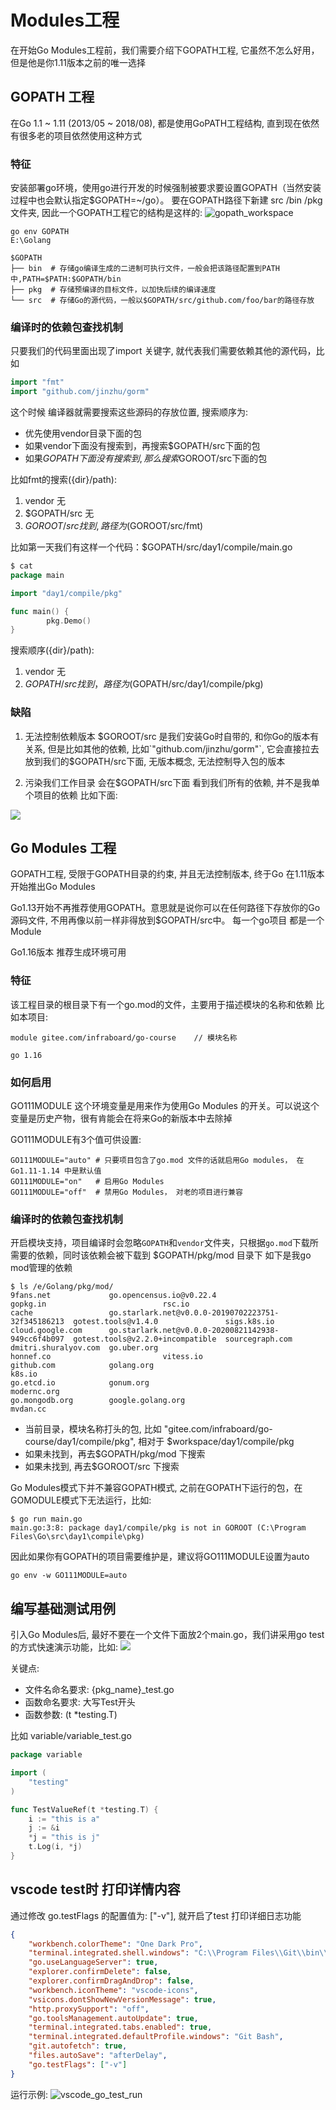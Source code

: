 # Modules工程

在开始Go Modules工程前，我们需要介绍下GOPATH工程, 它虽然不怎么好用，但是他是你1.11版本之前的唯一选择

## GOPATH 工程

在Go 1.1 ~ 1.11 (2013/05 ~ 2018/08), 都是使用GoPATH工程结构, 直到现在依然有很多老的项目依然使用这种方式

### 特征

安装部署go环境，使用go进行开发的时候强制被要求要设置GOPATH（当然安装过程中也会默认指定$GOPATH=~/go）。 要在GOPATH路径下新建 src /bin /pkg文件夹,
因此一个GOPATH工程它的结构是这样的:
![gopath_workspace](../../image/gopath_workspace.png)

```
go env GOPATH
E:\Golang
```

```
$GOPATH
├── bin  # 存储go编译生成的二进制可执行文件，一般会把该路径配置到PATH中,PATH=$PATH:$GOPATH/bin
├── pkg  # 存储预编译的目标文件，以加快后续的编译速度 
└── src  # 存储Go的源代码，一般以$GOPATH/src/github.com/foo/bar的路径存放
```

### 编译时的依赖包查找机制

只要我们的代码里面出现了import 关键字, 就代表我们需要依赖其他的源代码，比如
```go
import "fmt"
import "github.com/jinzhu/gorm"
```

这个时候 编译器就需要搜索这些源码的存放位置, 搜索顺序为:
+ 优先使用vendor目录下面的包
+ 如果vendor下面没有搜索到，再搜索$GOPATH/src下面的包
+ 如果$GOPATH下面没有搜索到, 那么搜索$GOROOT/src下面的包

比如fmt的搜索({dir}/path):
1. vendor 无
2. $GOPATH/src 无
3. $GOROOT/src 找到, 路径为($GOROOT/src/fmt)

比如第一天我们有这样一个代码：$GOPATH/src/day1/compile/main.go
```go
$ cat  
package main

import "day1/compile/pkg"

func main() {
        pkg.Demo()
}
```

搜索顺序({dir}/path):
1. vendor 无
2. $GOPATH/src 找到，路径为($GOPATH/src/day1/compile/pkg)

### 缺陷

1. 无法控制依赖版本
$GOROOT/src 是我们安装Go时自带的, 和你Go的版本有关系, 但是比如其他的依赖, 比如`"github.com/jinzhu/gorm"`, 它会直接拉去放到我们的$GOPATH/src下面, 无版本概念, 无法控制导入包的版本

2. 污染我们工作目录
会在$GOPATH/src下面 看到我们所有的依赖, 并不是我单个项目的依赖
比如下面:

![](../../image/vscode_open_workspace.png)

## Go Modules 工程

GOPATH工程, 受限于GOPATH目录的约束, 并且无法控制版本, 终于Go 在1.11版本开始推出Go Modules 

Go1.13开始不再推荐使用GOPATH。意思就是说你可以在任何路径下存放你的Go源码文件, 不用再像以前一样非得放到$GOPATH/src中。 每一个go项目 都是一个 Module

Go1.16版本 推荐生成环境可用

### 特征

该工程目录的根目录下有一个go.mod的文件，主要用于描述模块的名称和依赖 比如本项目:
```
module gitee.com/infraboard/go-course    // 模块名称

go 1.16
```

### 如何启用

GO111MODULE 这个环境变量是用来作为使用Go Modules 的开关。可以说这个变量是历史产物，很有肯能会在将来Go的新版本中去除掉

GO111MODULE有3个值可供设置:
```
GO111MODULE="auto" # 只要项目包含了go.mod 文件的话就启用Go modules， 在Go1.11-1.14 中是默认值
GO111MODULE="on"   # 启用Go Modules
GO111MODULE="off"  # 禁用Go Modules， 对老的项目进行兼容
```

### 编译时的依赖包查找机制

开启模块支持，项目编译时会忽略`GOPATH`和`vendor`文件夹，只根据`go.mod`下载所需要的依赖，同时该依赖会被下载到 $GOPATH/pkg/mod 目录下
如下是我go mod管理的依赖
```
$ ls /e/Golang/pkg/mod/
9fans.net             go.opencensus.io@v0.22.4                            gopkg.in                          rsc.io
cache                 go.starlark.net@v0.0.0-20190702223751-32f345186213  gotest.tools@v1.4.0               sigs.k8s.io
cloud.google.com      go.starlark.net@v0.0.0-20200821142938-949cc6f4b097  gotest.tools@v2.2.0+incompatible  sourcegraph.com
dmitri.shuralyov.com  go.uber.org                                         honnef.co                         vitess.io
github.com            golang.org                                          k8s.io
go.etcd.io            gonum.org                                           modernc.org
go.mongodb.org        google.golang.org                                   mvdan.cc
```

+ 当前目录，模块名称打头的包, 比如  "gitee.com/infraboard/go-course/day1/compile/pkg", 相对于 $workspace/day1/compile/pkg
+ 如果未找到，再去$GOPATH/pkg/mod 下搜索
+ 如果未找到, 再去$GOROOT/src 下搜索

Go Modules模式下并不兼容GOPATH模式, 之前在GOPATH下运行的包，在GOMODULE模式下无法运行，比如:
```
$ go run main.go
main.go:3:8: package day1/compile/pkg is not in GOROOT (C:\Program Files\Go\src\day1\compile\pkg)
```

因此如果你有GOPATH的项目需要维护是，建议将GO111MODULE设置为auto
```
go env -w GO111MODULE=auto
```

## 编写基础测试用例

引入Go Modules后, 最好不要在一个文件下面放2个main.go，我们讲采用go test的方式快速演示功能，比如:
![](../../image/go_test_file.png)

关键点:
+ 文件名命名要求: {pkg_name}_test.go
+ 函数命名要求: 大写Test开头
+ 函数参数: (t *testing.T)

比如 variable/variable_test.go
```go
package variable

import (
	"testing"
)

func TestValueRef(t *testing.T) {
	i := "this is a"
	j := &i
	*j = "this is j"
	t.Log(i, *j)
}
```


## vscode test时 打印详情内容

通过修改 go.testFlags 的配置值为: ["-v"], 就开启了test 打印详细日志功能

```json
{
    "workbench.colorTheme": "One Dark Pro",
    "terminal.integrated.shell.windows": "C:\\Program Files\\Git\\bin\\bash.exe",
    "go.useLanguageServer": true,
    "explorer.confirmDelete": false,
    "explorer.confirmDragAndDrop": false,
    "workbench.iconTheme": "vscode-icons",
    "vsicons.dontShowNewVersionMessage": true,
    "http.proxySupport": "off",
    "go.toolsManagement.autoUpdate": true,
    "terminal.integrated.tabs.enabled": true,
    "terminal.integrated.defaultProfile.windows": "Git Bash",
    "git.autofetch": true,
    "files.autoSave": "afterDelay",
    "go.testFlags": ["-v"]
}
```

运行示例:
![vscode_go_test_run](../../image/vscode_go_test_run.png)
